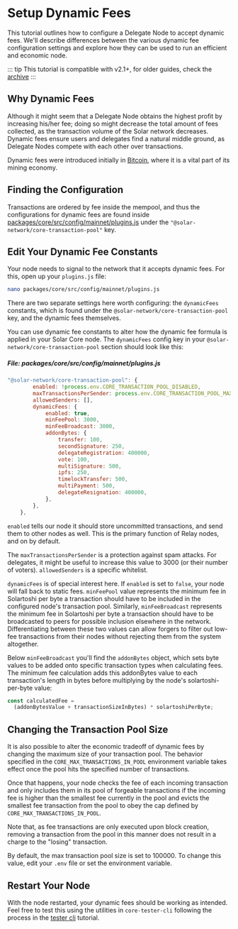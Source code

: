 # Setup Dynamic Fees

This tutorial outlines how to configure a Delegate Node to accept dynamic fees. We'll describe differences between the various dynamic fee configuration settings and explore how they can be used to run an efficient and economic node.

::: tip
This tutorial is compatible with v2.1+, for older guides, check the [archive](/archive/tutorials/dynamic-fees.md)
:::

## Why Dynamic Fees

Although it might seem that a Delegate Node obtains the highest profit by increasing his/her fee; doing so might decrease the total amount of fees collected, as the transaction volume of the Solar network decreases. Dynamic fees ensure users and delegates find a natural middle ground, as Delegate Nodes compete with each other over transactions.

Dynamic fees were introduced initially in [Bitcoin](https://en.bitcoin.it/wiki/Miner_fees), where it is a vital part of its mining economy.

## Finding the Configuration

Transactions are ordered by fee inside the mempool, and thus the configurations for dynamic fees are found inside [packages/core/src/config/mainnet/plugins.js](https://github.com/solar-network/solar-core/blob/master/packages/core/src/config/mainnet/plugins.js) under the `"@solar-network/core-transaction-pool"` key.

## Edit Your Dynamic Fee Constants

Your node needs to signal to the network that it accepts dynamic fees. For this, open up your `plugins.js` file:

```bash
nano packages/core/src/config/mainnet/plugins.js
```

There are two separate settings here worth configuring: the `dynamicFees` constants, which is found under the `@solar-network/core-transaction-pool` key, and the dynamic fees themselves.

You can use dynamic fee constants to alter how the dynamic fee formula is applied in your Solar Core node. The `dynamicFees` config key in your `@solar-network/core-transaction-pool` section should look like this:

##### File: packages/core/src/config/mainnet/plugins.js

```js
"@solar-network/core-transaction-pool": {
        enabled: !process.env.CORE_TRANSACTION_POOL_DISABLED,
        maxTransactionsPerSender: process.env.CORE_TRANSACTION_POOL_MAX_PER_SENDER || 300,
        allowedSenders: [],
        dynamicFees: {
            enabled: true,
            minFeePool: 3000,
            minFeeBroadcast: 3000,
            addonBytes: {
                transfer: 100,
                secondSignature: 250,
                delegateRegistration: 400000,
                vote: 100,
                multiSignature: 500,
                ipfs: 250,
                timelockTransfer: 500,
                multiPayment: 500,
                delegateResignation: 400000,
            },
        },
    },
```

`enabled` tells our node it should store uncommitted transactions, and send them to other nodes as well. This is the primary function of Relay nodes, and on by default.

The `maxTransactionsPerSender` is a protection against spam attacks. For delegates, it might be useful to increase this value to 3000 (or their number of voters). `allowedSenders` is a specific whitelist.

`dynamicFees` is of special interest here. If `enabled` is set to `false`, your node will fall back to static fees. `minFeePool` value represents the minimum fee in Solartoshi per byte a transaction should have to be included in the configured node's transaction pool. Similarly, `minFeeBroadcast` represents the minimum fee in Solartoshi per byte a transaction should have to be broadcasted to peers for possible inclusion elsewhere in the network. Differentiating between these two values can allow forgers to filter out low-fee transactions from their nodes without rejecting them from the system altogether.

Below `minFeeBroadcast` you'll find the `addonBytes` object, which sets byte values to be added onto specific transaction types when calculating fees. The minimum fee calculation adds this addonBytes value to each transaction's length in bytes before multiplying by the node's solartoshi-per-byte value:

```js
const calculatedFee =
  (addonBytesValue + transactionSizeInBytes) * solartoshiPerByte;
```

## Changing the Transaction Pool Size

It is also possible to alter the economic tradeoff of dynamic fees by changing the maximum size of your transaction pool. The behavior specified in the `CORE_MAX_TRANSACTIONS_IN_POOL` environment variable takes effect once the pool hits the specified number of transactions.

Once that happens, your node checks the fee of each incoming transaction and only includes them in its pool of forgeable transactions if the incoming fee is higher than the smallest fee currently in the pool and evicts the smallest fee transaction from the pool to obey the cap defined by `CORE_MAX_TRANSACTIONS_IN_POOL`.

Note that, as fee transactions are only executed upon block creation, removing a transaction from the pool in this manner does not result in a charge to the "losing" transaction.

By default, the max transaction pool size is set to 100000. To change this value, edit your `.env` file or set the environment variable.

## Restart Your Node

With the node restarted, your dynamic fees should be working as intended. Feel free to test this using the utilities in `core-tester-cli` following the process in the [tester cli](/tutorials/developer/tester-cli-transaction.html) tutorial.
